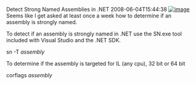 Detect Strong Named Assemblies in .NET
2008-06-04T15:44:38
[![image](http://mike-ward.net/content/images/blog/DetectStrongNamedAssembliesin.NET_A51C/image_thumb.png)](http://mike-ward.net/content/images/blog/DetectStrongNamedAssembliesin.NET_A51C/image.png) Seems like I get asked at least once a week how to determine if an assembly is strongly named. 

To detect if an assembly is strongly named in .NET use the SN.exe tool included with Visual Studio and the .NET SDK.

sn -T _assembly_

To determine if the assembly is targeted for IL (any cpu), 32 bit or 64 bit

corflags _assembly_
